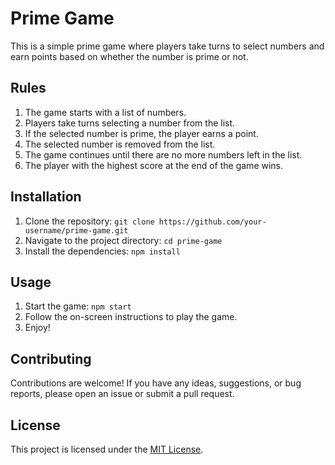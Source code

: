 # Prime Game

This is a simple prime game where players take turns to select numbers and earn points based on whether the number is prime or not.

## Rules

1. The game starts with a list of numbers.
2. Players take turns selecting a number from the list.
3. If the selected number is prime, the player earns a point.
4. The selected number is removed from the list.
5. The game continues until there are no more numbers left in the list.
6. The player with the highest score at the end of the game wins.

## Installation

1. Clone the repository: `git clone https://github.com/your-username/prime-game.git`
2. Navigate to the project directory: `cd prime-game`
3. Install the dependencies: `npm install`

## Usage

1. Start the game: `npm start`
2. Follow the on-screen instructions to play the game.
3. Enjoy!

## Contributing

Contributions are welcome! If you have any ideas, suggestions, or bug reports, please open an issue or submit a pull request.

## License

This project is licensed under the [MIT License](LICENSE).